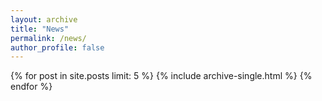 ```yaml
---
layout: archive
title: "News"
permalink: /news/
author_profile: false
---
```


{% for post in site.posts limit: 5 %}
  {% include archive-single.html %}
{% endfor %}
